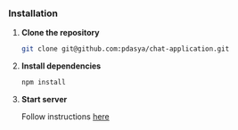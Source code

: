 ### Installation

1. **Clone the repository**

   ```bash
   git clone git@github.com:pdasya/chat-application.git

   ```

2. **Install dependencies**

   ```bash
   npm install

   ```

3. **Start server**

    Follow instructions [here](https://github.com/rolling-scopes-school/fun-chat-server/tree/main)

